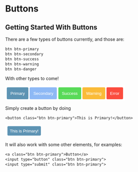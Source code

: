 # Buttons

## Getting Started With Buttons

There are a few types of buttons currently, and those are:

```
btn btn-primary
btn btn-secondary
btn btn-success
btn btn-warning
btn btn-danger
```

With other types to come!

![This is what they look like currently.](../.gitbook/assets/image%20%281%29.png)

Simply create a button by doing

```markup
<button class="btn btn-primary">This is Primary!</button> 
```

![](../.gitbook/assets/image%20%284%29.png)

It will also work with some other elements, for examples:

```markup
<a class="btn btn-primary">Button</a>
<input type="button" class="btn btn-primary">
<input type="submit" class="btn btn-primary">
```


